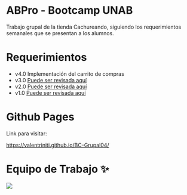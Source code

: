 # ABPro - Bootcamp UNAB
Trabajo grupal de la tienda Cachureando, siguiendo los requerimientos semanales que se presentan a los alumnos.

# Requerimientos
* v4.0 Implementación del carrito de compras
* v3.0 [Puede ser revisada aquí](https://github.com/GabiSh19/BC-Grupal03)
* v2.0 [Puede ser revisada aquí](https://github.com/ManuDve/BC-Grupal02)
* v1.0 [Puede ser revisada aquí](https://github.com/ManuDve/BC-Grupal01)

# Github Pages
Link para visitar: 

https://valentriniti.github.io/BC-Grupal04/

# Equipo de Trabajo ✨
<a href="https://github.com/Valentriniti/BC-Grupal04/graphs/contributors">
  <img src="https://contrib.rocks/image?repo=Valentriniti/BC-Grupal04" />
</a>
